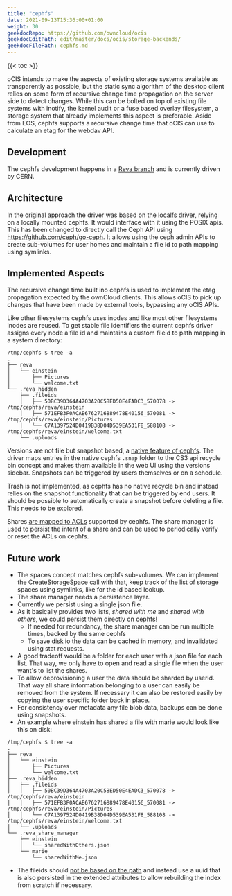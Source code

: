 ```yaml
---
title: "cephfs"
date: 2021-09-13T15:36:00+01:00
weight: 30
geekdocRepo: https://github.com/owncloud/ocis
geekdocEditPath: edit/master/docs/ocis/storage-backends/
geekdocFilePath: cephfs.md
---
```


{{< toc >}}

oCIS intends to make the aspects of existing storage systems available as transparently as possible, but the static sync algorithm of the desktop client relies on some form of recursive change time propagation on the server side to detect changes. While this can be bolted on top of existing file systems with inotify, the kernel audit or a fuse based overlay filesystem, a storage system that already implements this aspect is preferable. Aside from EOS, cephfs supports a recursive change time that oCIS can use to calculate an etag for the webdav API.

## Development

The cephfs development happens in a [Reva branch](https://github.com/cs3org/reva/pull/1209) and is currently driven by CERN.

## Architecture

In the original approach the driver was based on the [localfs](https://github.com/cs3org/reva/blob/a8c61401b662d8e09175416c0556da8ef3ba8ed6/pkg/storage/utils/localfs/localfs.go) driver, relying on a locally mounted cephfs. It would interface with it using the POSIX apis. This has been changed to directly call the Ceph API using https://github.com/ceph/go-ceph. It allows using the ceph admin APIs to create sub-volumes for user homes and maintain a file id to path mapping using symlinks.

## Implemented Aspects
The recursive change time built ino cephfs is used to implement the etag propagation expected by the ownCloud clients. This allows oCIS to pick up changes that have been made by external tools, bypassing any oCIS APIs.

Like other filesystems cephfs uses inodes and like most other filesystems inodes are reused. To get stable file identifiers the current cephfs driver assigns every node a file id and maintains a custom fileid to path mapping in a system directory:
```
/tmp/cephfs $ tree -a
.
├── reva
│   └── einstein
│       ├── Pictures
│       └── welcome.txt
└── .reva_hidden
    ├── .fileids
    │   ├── 50BC39D364A4703A20C58ED50E4EADC3_570078 -> /tmp/cephfs/reva/einstein
    │   ├── 571EFB3F0ACAE6762716889478E40156_570081 -> /tmp/cephfs/reva/einstein/Pictures
    │   └── C7A1397524D0419B38D04D539EA531F8_588108 -> /tmp/cephfs/reva/einstein/welcome.txt
    └── .uploads
```

Versions are not file but snapshot based, a [native feature of cephfs](https://docs.ceph.com/en/latest/dev/cephfs-snapshots/). The driver maps entries in the native cephfs `.snap` folder to the CS3 api recycle bin concept and makes them available in the web UI using the versions sidebar. Snapshots can be triggered by users themselves or on a schedule.

Trash is not implemented, as cephfs has no native recycle bin and instead relies on the snapshot functionality that can be triggered by end users. It should be possible to automatically create a snapshot before deleting a file. This needs to be explored.

Shares [are mapped to ACLs](https://github.com/cs3org/reva/pull/1209/files#diff-5e532e61f99bffb5754263bc6ce75f84a30c6f507a58ba506b0b487a50eda1d9R168-R224) supported by cephfs. The share manager is used to persist the intent of a share and can be used to periodically verify or reset the ACLs on cephfs.

## Future work
- The spaces concept matches cephfs sub-volumes. We can implement the CreateStorageSpace call with that, keep track of the list of storage spaces using symlinks, like for the id based lookup.
- The share manager needs a persistence layer.
- Currently we persist using a single json file.
- As it basically provides two lists, *shared with me* and *shared with others*, we could persist them directly on cephfs!
  - If needed for redundancy, the share manager can be run multiple times, backed by the same cephfs
  - To save disk io the data can be cached in memory, and invalidated using stat requests.
- A good tradeoff would be a folder for each user with a json file for each list. That way, we only have to open and read a single file when the user want's to list the shares.
- To allow deprovisioning a user the data should be sharded by userid. That way all share information belonging to a user can easily be removed from the system. If necessary it can also be restored easily by copying the user specific folder back in place.
- For consistency over metadata any file blob data, backups can be done using snapshots.
- An example where einstein has shared a file with marie would look like this on disk:
```
/tmp/cephfs $ tree -a
.
├── reva
│   └── einstein
│       ├── Pictures
│       └── welcome.txt
├── .reva_hidden
│   ├── .fileids
│   │   ├── 50BC39D364A4703A20C58ED50E4EADC3_570078 -> /tmp/cephfs/reva/einstein
│   │   ├── 571EFB3F0ACAE6762716889478E40156_570081 -> /tmp/cephfs/reva/einstein/Pictures
│   │   └── C7A1397524D0419B38D04D539EA531F8_588108 -> /tmp/cephfs/reva/einstein/welcome.txt
│   └── .uploads
└── .reva_share_manager
    ├── einstein
    │   └── sharedWithOthers.json
    └── marie
        └── sharedWithMe.json
```
- The fileids should [not be based on the path](https://github.com/cs3org/reva/pull/1209/files#diff-eba5c8b77ccdd1ac570c54ed86dfa7643b6b30e5625af191f789727874850172R125-R127) and instead use a uuid that is also persisted in the extended attributes to allow rebuilding the index from scratch if necessary.
